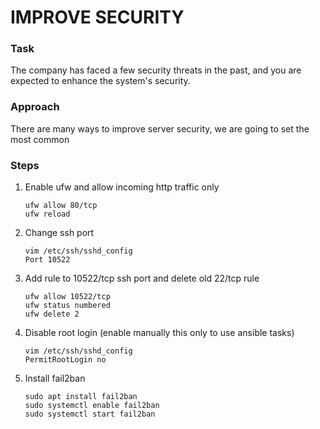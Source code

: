# IMPROVE SECURITY

### Task
The company has faced a few security threats in the past, and you are expected to enhance the system's security.

### Approach 
There are many ways to improve server security, we are going to set the most common

### Steps
1. Enable ufw and allow incoming http traffic only
    ```
    ufw allow 80/tcp
    ufw reload
    ```

1. Change ssh port
    ```
    vim /etc/ssh/sshd_config
    Port 10522
    ```

1. Add rule to 10522/tcp ssh port and delete old 22/tcp rule
    ```
    ufw allow 10522/tcp
    ufw status numbered
    ufw delete 2
    ```
    
1. Disable root login (enable manually this only to use ansible tasks)
    ```
    vim /etc/ssh/sshd_config
    PermitRootLogin no
    ```

1. Install fail2ban
    ```
    sudo apt install fail2ban
    sudo systemctl enable fail2ban
    sudo systemctl start fail2ban
    ```
